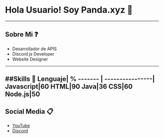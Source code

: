 # Hola Usuario! Soy Panda.xyz 👋
---
## Sobre Mi ❓
- Desarrollador de APIS
- Discord.js Developer
- Website Designer
---
##Skills 👑
Lenguaje| %
------- | ----------------|
Javascript|60
HTML|90
Java|36
CSS|60
Node.js|50
---
## Social Media 📋
- [YouTube](https://www.youtube.com/channel/UCjUTSEfVbWGrVcHZTas-low)
- [Discord](https://dsc.gg/pandaxyz)

